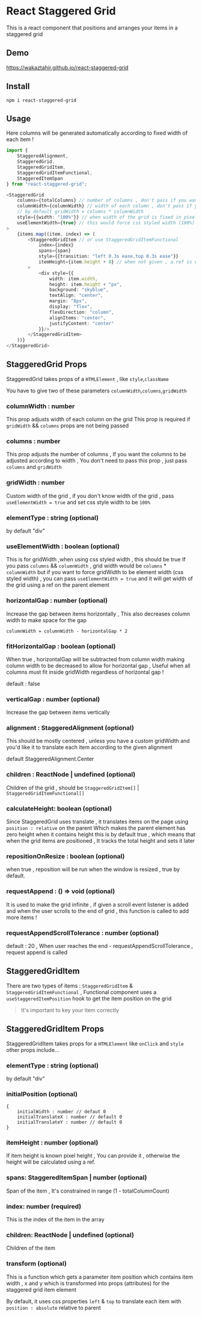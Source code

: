 # React Staggered Grid

This is a react component that positions and arranges your items in a staggered grid

## Demo

https://wakaztahir.github.io/react-staggered-grid

## Install

`npm i react-staggered-grid`

## Usage

Here columns will be generated automatically according to fixed width of each item !

```typescript jsx
import {
    StaggeredAlignment,
    StaggeredGrid,
    StaggeredGridItem,
    StaggeredGridItemFunctional,
    StaggeredItemSpan
} from "react-staggered-grid";

<StaggeredGrid
    columns={totalColumns} // number of columns , don't pass if you want it to be gridWidth / columnWidth
    columnWidth={columnWidth} // width of each column , don't pass if you want it to be gridWidth / columns
    // by default gridWidth = columns * columnWidth
    style={{width: "100%"}} // when width of the grid is fixed in pixels , use gridWidth prop
    useElementWidth={true} // this would force css styled width (100%) calculated using a ref
>
    {items.map((item, index) => (
        <StaggeredGridItem // or use StaggeredGridItemFunctional
            index={index}
            spans={span}
            style={{transition: "left 0.3s ease,top 0.3s ease"}}
            itemHeight={item.height + 8} // when not given , a ref is used to get element height
        >
            <div style={{
                width: item.width,
                height: item.height + "px",
                background: "skyblue",
                textAlign: "center",
                margin: "8px",
                display: "flex",
                flexDirection: "column",
                alignItems: "center",
                justifyContent: "center"
            }}/>
        </StaggeredGridItem>
    ))}
</StaggeredGrid>
```

## StaggeredGrid Props

StaggeredGrid takes props of a `HTMLElement` , like `style`,`className`

You have to give two of these parameters `columnWidth`,`columns`,`gridWidth`

### columnWidth : number

This prop adjusts width of each column on the grid This prop is required if `gridWidth` && `columns` props are not being
passed

### columns : number

This prop adjusts the number of columns , If you want the columns to be adjusted according to width , You don't need to
pass this prop , just pass `columns` and `gridWidth`

### gridWidth : number

Custom width of the grid , if you don't know width of the grid , pass `useElementWidth = true` and set css style width
to be `100%`

### elementType : string (optional)

by default "div"

### useElementWidth : boolean (optional)

This is for gridWidth ,when using css styled width , this should be true If you pass `columns` && `columnWidth` , grid
width would be `columns` * `columnWidth` but if you want to force gridWidth to be element width (css styled width) , you
can pass `useElementWidth = true` and it will get width of the grid using a ref on the parent element

### horizontalGap : number (optional)

Increase the gap between items horizontally , This also decreases column width to make space for the gap

`columnWidth = columnWidth - horizontalGap * 2`

### fitHorizontalGap : boolean (optional)

When true , horizontalGap will be subtracted from column width making column width to be decreased to allow for
horizontal gap , Useful when all columns must fit inside gridWidth regardless of horizontal gap !

default : false

### verticalGap : number (optional)

Increase the gap between items vertically

### alignment : StaggeredAlignment (optional)

This should be mostly centered , unless you have a custom gridWidth and you'd like it to translate each item according
to the given alignment

default StaggeredAlignment.Center

### children : ReactNode | undefined (optional)

Children of the grid , should be `StaggeredGridItem[]` | `StaggeredGridItemFunctional[]`

### calculateHeight: boolean (optional)

Since StaggeredGrid uses translate , it translates items on the page using `position : relative` on the parent Which
makes the parent element has zero height when it contains height this is by default true , which means that when the
grid items are positioned , It tracks the total height and sets it later

### repositionOnResize : boolean (optional)

when true , reposition will be run when the window is resized , true by default.

### requestAppend : () => void (optional)

It is used to make the grid infinite , if given a scroll event listener is added and when the user scrolls to the end of
grid , this function is called to add more items !

### requestAppendScrollTolerance : number (optional)

default : 20 , When user reaches the end - requestAppendScrollTolerance , request append is called

## StaggeredGridItem

There are two types of items : `StaggeredGridItem` & `StaggeredGridItemFunctional` , Functional component uses
a `useStaggeredItemPosition` hook to get the item position on the grid

> It's important to key your item correctly

## StaggeredGridItem Props

StaggeredGridItem takes props for a `HTMLElement` like `onClick` and `style`
other props include...

### elementType : string (optional)

by default "div"

### initialPosition (optional)

    { 
        initialWidth : number // defaut 0
        initialTranslateX : number // default 0
        initialTranslateY : number // default 0
    }

### itemHeight : number (optional)

If item height is known pixel height , You can provide it , otherwise the height will be calculated using a ref.

### spans: StaggeredItemSpan | number (optional)

Span of the item , It's constrained in range (1 - totalColumnCount)

### index: number (required)

This is the index of the item in the array

### children: ReactNode | undefined (optional)

Children of the item

### transform (optional)

This is a function which gets a parameter item position which contains item width , x and y which is transformed into
props (attributes) for the staggered grid item element

By default, it uses css properties `left` & `top` to translate each item with `position : absolute` relative to parent